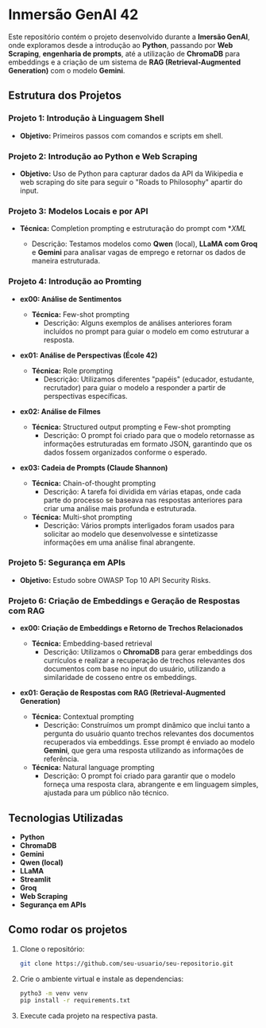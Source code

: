 # Inmersão GenAI 42

Este repositório contém o projeto desenvolvido durante a **Imersão GenAI**, onde exploramos desde a introdução ao **Python**, passando por **Web Scraping**, **engenharia de prompts**, até a utilização de **ChromaDB** para embeddings e a criação de um sistema de **RAG (Retrieval-Augmented Generation)** com o modelo **Gemini**.

## Estrutura dos Projetos

### Projeto 1: Introdução à Linguagem Shell
- **Objetivo:** Primeiros passos com comandos e scripts em shell.

### Projeto 2: Introdução ao Python e Web Scraping
- **Objetivo:** Uso de Python para capturar dados da API da Wikipedia e web scraping do site para seguir o "Roads to Philosophy" apartir do input.

### Projeto 3: Modelos Locais e por API
   - **Técnica:** Completion prompting e estruturação do prompt com **XML*
     
      - Descrição: Testamos modelos como **Qwen** (local), **LLaMA com Groq** e **Gemini** para analisar vagas de emprego e retornar os dados de maneira estruturada.

### Projeto 4: Introdução ao Promting

- **ex00: Análise de Sentimentos**
  - **Técnica:** Few-shot prompting
    - Descrição: Alguns exemplos de análises anteriores foram incluídos no prompt para guiar o modelo em como estruturar a resposta.

- **ex01: Análise de Perspectivas (École 42)**
  - **Técnica:** Role prompting
    - Descrição: Utilizamos diferentes "papéis" (educador, estudante, recrutador) para guiar o modelo a responder a partir de perspectivas específicas.

- **ex02: Análise de Filmes**
  - **Técnica:** Structured output prompting e Few-shot prompting
    - Descrição: O prompt foi criado para que o modelo retornasse as informações estruturadas em formato JSON, garantindo que os dados fossem organizados conforme o esperado.

- **ex03: Cadeia de Prompts (Claude Shannon)**
  - **Técnica:** Chain-of-thought prompting
    - Descrição: A tarefa foi dividida em várias etapas, onde cada parte do processo se baseava nas respostas anteriores para criar uma análise mais profunda e estruturada.
  - **Técnica:** Multi-shot prompting
    - Descrição: Vários prompts interligados foram usados para solicitar ao modelo que desenvolvesse e sintetizasse informações em uma análise final abrangente.


### Projeto 5: Segurança em APIs
- **Objetivo:** Estudo sobre OWASP Top 10 API Security Risks.

### Projeto 6: Criação de Embeddings e Geração de Respostas com RAG

- **ex00: Criação de Embeddings e Retorno de Trechos Relacionados**
  - **Técnica:** Embedding-based retrieval
    - Descrição: Utilizamos o **ChromaDB** para gerar embeddings dos currículos e realizar a recuperação de trechos relevantes dos documentos com base no input do usuário, utilizando a similaridade de cosseno entre os embeddings.

- **ex01: Geração de Respostas com RAG (Retrieval-Augmented Generation)**
  - **Técnica:** Contextual prompting
    - Descrição: Construímos um prompt dinâmico que inclui tanto a pergunta do usuário quanto trechos relevantes dos documentos recuperados via embeddings. Esse prompt é enviado ao modelo **Gemini**, que gera uma resposta utilizando as informações de referência.
  - **Técnica:** Natural language prompting
    - Descrição: O prompt foi criado para garantir que o modelo forneça uma resposta clara, abrangente e em linguagem simples, ajustada para um público não técnico.

## Tecnologias Utilizadas
- **Python**
- **ChromaDB**
- **Gemini**
- **Qwen (local)**
- **LLaMA**
- **Streamlit**
- **Groq**
- **Web Scraping**
- **Segurança em APIs**

## Como rodar os projetos
1. Clone o repositório:
   ```bash
   git clone https://github.com/seu-usuario/seu-repositorio.git
2. Crie o ambiente virtual e instale as dependencias:
   ```bash
   pytho3 -m venv venv
   pip install -r requirements.txt
3. Execute cada projeto na respectiva pasta.
   
